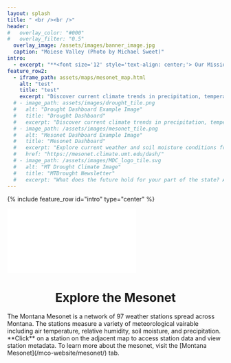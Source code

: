 ```yaml
---
layout: splash
title: " <br /><br />"
header:
#   overlay_color: "#000"
#   overlay_filter: "0.5"
  overlay_image: /assets/images/banner_image.jpg
  caption: "Moiese Valley (Photo by Michael Sweet)"
intro: 
  - excerpt: "**<font size='12' style='text-align: center;'> Our Mission</font>** <br /> The Montana Climate Office aims to provide high-quality, timely, relevant, and scientifically based climate information and services to Montanans. As Montana's official climate data stewards, we strive to provide information for specific sectors of interest by either geography or industry, and assist stakeholders in adapting climate products to their needs."
feature_row2:
  - iframe_path: assets/maps/mesonet_map.html
    alt: "test"
    title: "test"
    excerpt: "Discover current climate trends in precipitation, temperature, soil conditions and more over the region."
  # - image_path: assets/images/drought_tile.png
  #   alt: "Drought Dashboard Example Image"
  #   title: "Drought Dashboard"
  #   excerpt: "Discover current climate trends in precipitation, temperature, soil conditions and more over the region."
  # - image_path: /assets/images/mesonet_tile.png
  #   alt: "Mesonet Dashboard Example Image"
  #   title: "Mesonet Dashboard"
  #   excerpt: "Explore current weather and soil moisture conditions from MCO climate stations across Montana."
  #   href: "https://mesonet.climate.umt.edu/dash/"
  # - image_path: /assets/images/MDC_logo_tile.svg
  #   alt: "MT Drought Climate Image"
  #   title: "MTDrought Newsletter"
  #   excerpt: "What does the future hold for your part of the state? Access climate information for farmers and ranchers across Montana."
---
```


{% include feature_row id="intro" type="center" %}

<!-- <div style="float: left; width: 20px; height: 100px"></div> -->
<div class="iframe_bbox"><iframe class="iframe_size" src="assets/maps/mesonet_map.html" frameborder="0px" float="left"></iframe></div>

<h1 style="text-align: center;">Explore the Mesonet</h1>
The Montana Mesonet is a network of 97 weather stations spread across Montana. The stations measure a variety of meteorological vairable including air temperature, relative humidity, soil moisture, and precipitation. **Click** on a station on the adjacent map to access station data and view station metadata. To learn more about the mesonet, visit the [Montana Mesonet](/mco-website/mesonet/) tab.

<!-- This makes a nice horizontal rule between sections. -->
<div class="feature__wrapper"></div>

<!-- {% include feature_row id="feature_row2" type="left" %} -->
